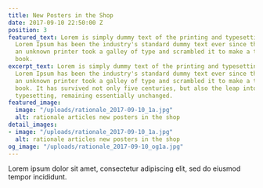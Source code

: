 ```yaml
---
title: New Posters in the Shop
date: 2017-09-10 22:50:00 Z
position: 3
featured_text: Lorem is simply dummy text of the printing and typesetting industry.
  Lorem Ipsum has been the industry's standard dummy text ever since the 1500s, when
  an unknown printer took a galley of type and scrambled it to make a type specimen
  book.
excerpt_text: Lorem is simply dummy text of the printing and typesetting industry.
  Lorem Ipsum has been the industry's standard dummy text ever since the 1500s, when
  an unknown printer took a galley of type and scrambled it to make a type specimen
  book. It has survived not only five centuries, but also the leap into electronic
  typesetting, remaining essentially unchanged.
featured_image:
  image: "/uploads/rationale_2017-09-10_1a.jpg"
  alt: rationale articles new posters in the shop
detail_images:
- image: "/uploads/rationale_2017-09-10_1a.jpg"
  alt: rationale articles new posters in the shop
og_image: "/uploads/rationale_2017-09-10_og1a.jpg"
---
```


Lorem ipsum dolor sit amet, consectetur adipiscing elit, sed do eiusmod tempor incididunt.
